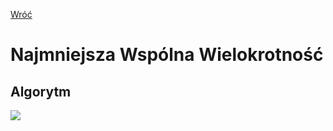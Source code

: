 [Wróć](../../../../../..)

# **N**ajmniejsza **W**spólna **W**ielokrotność

## Algorytm

![](https://latex.codecogs.com/svg.image?\color%20{black}NWW(a,%20b)%20=%20\frac{a*b}{NWD(a,%20b)})
